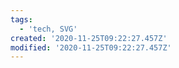 ```yaml
---
tags:
  - 'tech, SVG'
created: '2020-11-25T09:22:27.457Z'
modified: '2020-11-25T09:22:27.457Z'
---
```

 
